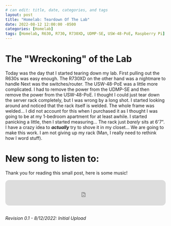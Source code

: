 ```yaml
---
# can edit: title, date, categories, and tags
layout: post
title: "Homelab: Teardown Of The Lab"
date: 2022-08-12 12:00:00 -0500
categories: [Homelab]
tags: [Homelab, R630, R730, R730XD, UDMP-SE, USW-48-PoE, Raspberry Pi]
---
```


# The "Wreckoning" of the Lab
Today was the day that I started tearing down my lab. First pulling out the R630s was easy enough. The R730XD on the other hand was a nightmare to handle
Next was the switches/router. The USW-48-PoE was a little more complicated. I had to remove the power from the UDMP-SE and then remove the power from the USW-48-PoE.
I thought I could just tear down the server rack completely, but I was wrong by a long shot. I started looking around and noticed that the rack itself is welded. The whole frame was welded... I did not account for this when I purchased it as I thought I was going to be at my 1-bedroom apartment for at least awhile.
I started panicking a little, then I started measuring... The rack just *barely* sits at 6'7". I have a crazy idea to ***actually*** try to shove it in my closet... We are going to make this work. I am not giving up my rack (Man, I really need to rethink how I word stuff).

# New song to listen to:

Thank you for reading this small post, here is some music!

<iframe style="border-radius:12px" src="https://open.spotify.com/embed/track/0sjxRg1VlYfx4YG7uxurrq?utm_source=generator" width="100%" height="80" frameBorder="0" allowfullscreen="" allow="autoplay; clipboard-write; encrypted-media; fullscreen; picture-in-picture"></iframe>
<br>
<br>

_Revision 0.1 - 8/12/2022: Initial Upload_
<br>
